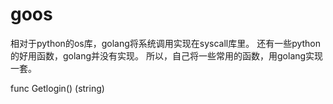 # goos

相对于python的os库，golang将系统调用实现在syscall库里。
还有一些python的好用函数，golang并没有实现。
所以，自己将一些常用的函数，用golang实现一套。


func Getlogin() (string)
